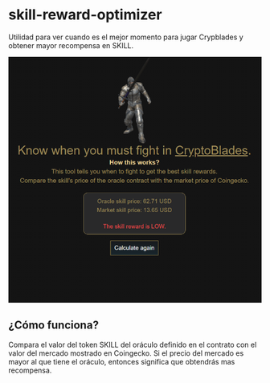 # skill-reward-optimizer

Utilidad para ver cuando es el mejor momento para jugar Crypblades y obtener mayor recompensa en SKILL.

![Preview](https://github.com/LucasVelazquez/skill-reward-optimizer/blob/main/preview.png?raw=true)

## ¿Cómo funciona?

Compara el valor del token SKILL del oráculo definido en el contrato con el valor del mercado mostrado en Coingecko.
Si el precio del mercado es mayor al que tiene el oráculo, entonces significa que obtendrás mas recompensa. 

